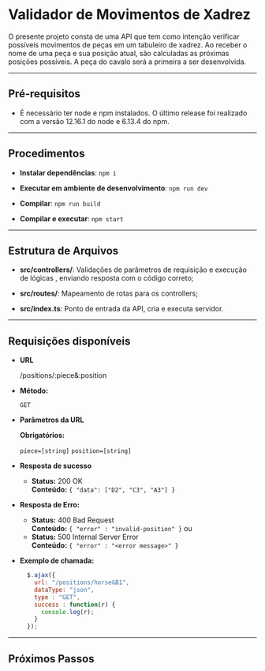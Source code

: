 # Validador de Movimentos de Xadrez

O presente projeto consta de uma API que tem como intenção verificar possíveis movimentos de peças em um tabuleiro de xadrez. Ao receber o nome de uma peça e sua posição atual, são calculadas as próximas posições possíveis. A peça do cavalo será a primeira a ser desenvolvida.

----

## Pré-requisitos

* É necessário ter node e npm instalados. O último release foi realizado com a versão 12.16.1 do node e 6.13.4 do npm.

----

## Procedimentos

* **Instalar dependências**: `npm i`

* **Executar em ambiente de desenvolvimento**: `npm run dev`

* **Compilar**: `npm run build`

* **Compilar e executar**: `npm start`

----

## Estrutura de Arquivos

* **src/controllers/**: Validações de parâmetros de requisição e execução de lógicas , enviando resposta com o código correto;

* **src/routes/**: Mapeamento de rotas para os controllers;

* **src/index.ts**: Ponto de entrada da API, cria e executa servidor.

----

## Requisições disponíveis

* **URL**

  /positions/:piece&:position

* **Método:**

  `GET`
  
*  **Parâmetros da URL**

   **Obrigatórios:**
 
   `piece=[string]`
   `position=[string]`

* **Resposta de sucesso**

  * **Status:** 200 OK <br />
    **Conteúdo:** `{ "data": ["D2", "C3", "A3"] }`

* **Resposta de Erro:**

  * **Status:** 400 Bad Request <br />
    **Conteúdo:** `{ "error" : "invalid-position" }`
  ou
  * **Status:** 500 Internal Server Error <br />
    **Conteúdo:** `{ "error" : "<error message>" }`

* **Exemplo de chamada:**

  ```javascript
    $.ajax({
      url: "/positions/horse&B1",
      dataType: "json",
      type : "GET",
      success : function(r) {
        console.log(r);
      }
    });
  ```

----

## Próximos Passos